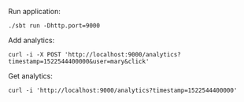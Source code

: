 Run application:
```
./sbt run -Dhttp.port=9000
```

Add analytics:
```
curl -i -X POST 'http://localhost:9000/analytics?timestamp=1522544400000&user=mary&click'
```

Get analytics:
```
curl -i 'http://localhost:9000/analytics?timestamp=1522544400000'
```
